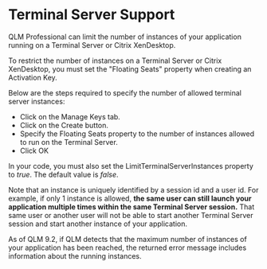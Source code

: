 # Terminal Server Support

QLM Professional can limit the number of instances of your application running on a Terminal Server or Citrix XenDesktop.

To restrict the number of instances on a Terminal Server or Citrix XenDesktop, you must set the "Floating Seats" property when creating an Activation Key.

Below are the steps required to specify the number of allowed terminal server instances:

* Click on the Manage Keys tab.
* Click on the Create button.
* Specify the Floating Seats property to the number of instances allowed to run on the Terminal Server.
* Click OK

In your code, you must also set the LimitTerminalServerInstances property to _true_. The default value is _false_.

Note that an instance is uniquely identified by a session id and a user id. For example, if only 1 instance is allowed, **the same user can still launch your application multiple times within the same Terminal Server session.** That same user or another user will not be able to start another Terminal Server session and start another instance of your application.

As of QLM 9.2, if QLM detects that the maximum number of instances of your application has been reached, the returned error message includes information about the running instances.&#x20;
